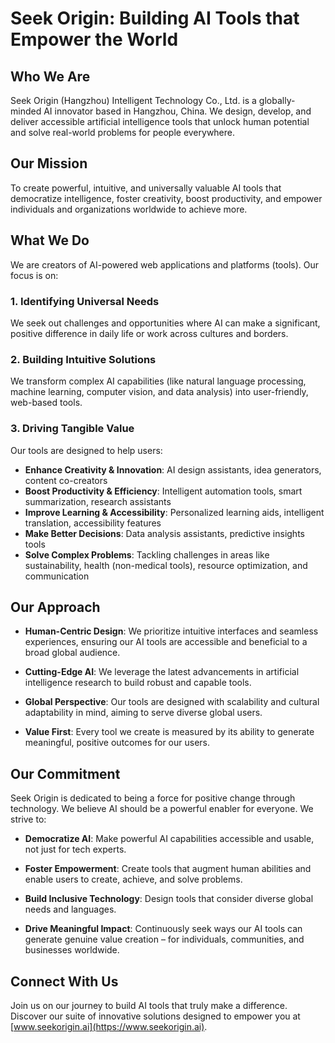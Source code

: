 # Seek Origin: Building AI Tools that Empower the World

## Who We Are

Seek Origin (Hangzhou) Intelligent Technology Co., Ltd. is a globally-minded AI innovator based in Hangzhou, China. We design, develop, and deliver accessible artificial intelligence tools that unlock human potential and solve real-world problems for people everywhere.

## Our Mission

To create powerful, intuitive, and universally valuable AI tools that democratize intelligence, foster creativity, boost productivity, and empower individuals and organizations worldwide to achieve more.

## What We Do

We are creators of AI-powered web applications and platforms (tools). Our focus is on:

### 1. Identifying Universal Needs
We seek out challenges and opportunities where AI can make a significant, positive difference in daily life or work across cultures and borders.

### 2. Building Intuitive Solutions
We transform complex AI capabilities (like natural language processing, machine learning, computer vision, and data analysis) into user-friendly, web-based tools.

### 3. Driving Tangible Value
Our tools are designed to help users:

- **Enhance Creativity & Innovation**: AI design assistants, idea generators, content co-creators
- **Boost Productivity & Efficiency**: Intelligent automation tools, smart summarization, research assistants
- **Improve Learning & Accessibility**: Personalized learning aids, intelligent translation, accessibility features
- **Make Better Decisions**: Data analysis assistants, predictive insights tools
- **Solve Complex Problems**: Tackling challenges in areas like sustainability, health (non-medical tools), resource optimization, and communication

## Our Approach

- **Human-Centric Design**: We prioritize intuitive interfaces and seamless experiences, ensuring our AI tools are accessible and beneficial to a broad global audience.

- **Cutting-Edge AI**: We leverage the latest advancements in artificial intelligence research to build robust and capable tools.

- **Global Perspective**: Our tools are designed with scalability and cultural adaptability in mind, aiming to serve diverse global users.

- **Value First**: Every tool we create is measured by its ability to generate meaningful, positive outcomes for our users.

## Our Commitment

Seek Origin is dedicated to being a force for positive change through technology. We believe AI should be a powerful enabler for everyone. We strive to:

- **Democratize AI**: Make powerful AI capabilities accessible and usable, not just for tech experts.

- **Foster Empowerment**: Create tools that augment human abilities and enable users to create, achieve, and solve problems.

- **Build Inclusive Technology**: Design tools that consider diverse global needs and languages.

- **Drive Meaningful Impact**: Continuously seek ways our AI tools can generate genuine value creation – for individuals, communities, and businesses worldwide.

## Connect With Us

Join us on our journey to build AI tools that truly make a difference. Discover our suite of innovative solutions designed to empower you at [www.seekorigin.ai](https://www.seekorigin.ai).